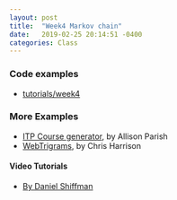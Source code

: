 ```yaml
---
layout: post
title:  "Week4 Markov chain"
date:   2019-02-25 20:14:51 -0400
categories: Class
---
```

### Code examples
* [tutorials/week4](https://github.com/cqx931/Coding4Language/tree/master/tutorials/week4)

### More Examples
* [ITP Course generator](http://static.decontextualize.com/toys/next_semester), by Allison Parish
* [WebTrigrams](http://www.chrisharrison.net/index.php/Visualizations/WebTrigrams), by Chris Harrison

#### Video Tutorials
* [By Daniel Shiffman](https://shiffman.net/a2z/markov/)

<!--
TODO:
In class demo: artist bio generator
-->

<!-- In class excercise
Create two generators, one using word level markov, and one using character level. Be intentional in your use of source text

- Learn Regular Expressions (RegEx) for cleaning up text -->
